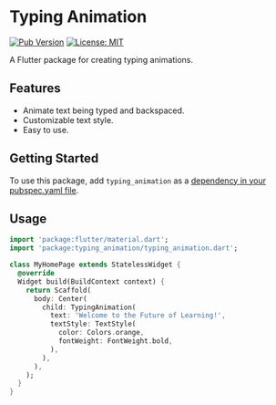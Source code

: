 # Typing Animation

[![Pub Version](https://img.shields.io/pub/v/typing_animation.svg)](https://pub.dev/packages/typing_animation)
[![License: MIT](https://img.shields.io/badge/License-MIT-yellow.svg)](https://opensource.org/licenses/MIT)

A Flutter package for creating typing animations.

## Features

- Animate text being typed and backspaced.
- Customizable text style.
- Easy to use.

## Getting Started

To use this package, add `typing_animation` as a [dependency in your pubspec.yaml file](https://flutter.dev/docs/development/packages-and-plugins/using-packages).

## Usage

```dart
import 'package:flutter/material.dart';
import 'package:typing_animation/typing_animation.dart';

class MyHomePage extends StatelessWidget {
  @override
  Widget build(BuildContext context) {
    return Scaffold(
      body: Center(
        child: TypingAnimation(
          text: 'Welcome to the Future of Learning!',
          textStyle: TextStyle(
            color: Colors.orange,
            fontWeight: FontWeight.bold,
          ),
        ),
      ),
    );
  }
}
